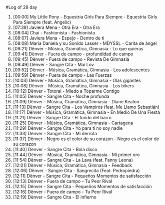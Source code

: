 #Log of 28 day

1. [00:00] My Little Pony - Equestria Girls Para Siempre - Equestria Girls Para Siempre (feat. Angelic)
1. [07:39] Javiera Mena - Otra Era - Otra Era
1. [08:04] Chai - Fashionista - Fashionista
1. [08:07] Javiera Mena - Espejo - Dentro de ti
1. [08:08] María Daniela y su Sonido Lasser - MDYSSL - Carita de ángel
1. [09:21] Dënver - Música, Gramática, Gimnasia - Lo que quieras
1. [09:41] Dënver - Fuera de campo - profundidad de campo
1. [09:45] Dënver - Fuera de campo - Revista De Gimnasia
1. [09:49] Dënver - Sangre Cita - Mai Lov
1. [09:52] Dënver - Música, Gramática, Gimnasia - Los adolescentes
1. [09:59] Dënver - Fuera de campo - Las Fuerzas
1. [10:03] Dënver - Música, Gramática, Gimnasia - Olas gigantes
1. [10:08] Dënver - Música, Gramática, Gimnasia - Los bikers
1. [10:12] Dënver - Totoral - Miedo a Toparme Contigo
1. [11:05] Dënver - Sangre Cita - Noche profunda
1. [11:09] Dënver - Música, Gramática, Gimnasia - Diane Keaton
1. [11:13] Dënver - Sangre Cita - Los Vampiros (feat. Me Llamo Sebastián)
1. [11:17] Dënver - Música, Gramática, Gimnasia - En Medio De Una Fiesta
1. [11:21] Dënver - Sangre Cita - El fondo del barro
1. [11:25] Dënver - Música, Gramática, Gimnasia - Cartagena
1. [11:29] Dënver - Sangre Cita - Yo para ti no soy nadie
1. [11:33] Dënver - Sangre Cita - Mi derrota
1. [11:37] Dënver - Negro es el color de su corazon - Negro es el color de su corazon
1. [11:40] Dënver - Sangre Cita - Bola disco
1. [11:44] Dënver - Música, Gramática, Gimnasia - Mi primer oro
1. [11:54] Dënver - Sangre Cita - La Lava (feat. Fanny Leona)
1. [12:01] Dënver - Música, Gramática, Gimnasia - Feedback
1. [12:06] Dënver - Sangre Cita - Sangrecita (Feat. Pedropiedra)
1. [12:11] Dënver - Sangre Cita - Pequeños Momentos de satisfacción
1. [12:13] Dënver - Fuera de campo - Tu Peor Rival
1. [12:15] Dënver - Sangre Cita - Pequeños Momentos de satisfacción
1. [12:16] Dënver - Fuera de campo - Tu Peor Rival
1. [12:19] Dënver - Sangre Cita - El infierno
